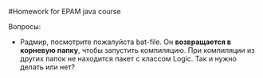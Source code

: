 #Homework for EPAM java course

Вопросы:
* Радмир, посмотрите пожалуйста bat-file. Он **возвращается в корневую папку**, чтобы запустить компиляцию. При компиляции из других папок не находится пакет с классом Logic. Так и нужно делать или нет?

